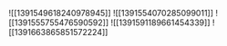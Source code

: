 ![[1391549618240978945]]
![[1391554070285099011]]
![[1391555755476590592]]
![[1391591189661454339]]
![[1391663865851572224]]
